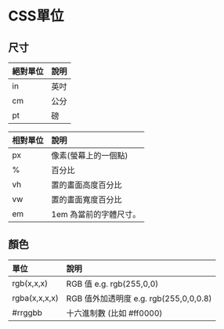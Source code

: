 # CSS單位

## 尺寸

| 絕對單位 | 說明 |
| :--- | :--- |
| in | 英吋 |
| cm | 公分 |
| pt | 磅 |

| 相對單位 | 說明 |
| :--- | :--- |
| px | 像素\(螢幕上的一個點\) |
| % | 百分比 |
| vh | 置的畫面高度百分比 |
| vw | 置的畫面寬度百分比 |
| em | 1em 為當前的字體尺寸。 |

## 顏色

| 單位 | 說明 |
| :--- | :--- |
| rgb\(x,x,x\) | RGB 值 e.g. rgb\(255,0,0\) |
| rgba\(x,x,x,x\) | RGB 值外加透明度 e.g. rgb\(255,0,0,0.8\) |
| \#rrggbb | 十六進制數 \(比如 \#ff0000\) |

